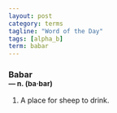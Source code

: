 ```yaml
---
layout: post
category: terms
tagline: "Word of the Day"
tags: [alpha_b]
term: babar
---
```


<h3>Babar<br/> <small>&mdash; n. (ba<span>&middot;</span>bar)</small></h3>
<p><ol>
<li>A place for sheep to drink.</li>
</ol></p>
